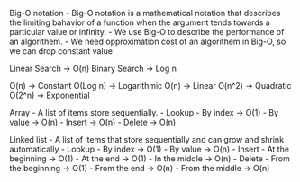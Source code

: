 Big-O notation
    - Big-O notation is a mathematical notation that describes the limiting bahavior of a function when the argument tends towards a particular value or infinity.
    - We use Big-O to describe the performance of an algorithem.
    - We need opproximation cost of an algorithem in Big-O, so we can drop constant value

Linear Search -> O(n)
Binary Search -> Log n

O(n)        -> Constant 
O(Log n)    -> Logarithmic
O(n)        -> Linear
O(n^2)      -> Quadratic
O(2^n)      -> Exponential

Array
    - A list of items store sequentially.
    - Lookup 
      - By index    -> O(1)
      - By value    -> O(n)
    - Insert        -> O(n)
    - Delete        -> O(n)

Linked list
    - A list of items that store sequentially and can grow and shrink automatically
    - Lookup 
      - By index            -> O(1)
      - By value            -> O(n)
    - Insert
      - At the beginning    -> O(1)
      - At the end          -> O(1)
      - In the middle       -> O(n)
    - Delete
      - From the beginning  -> O(1)
      - From the end        -> O(n)
      - From the middle     -> O(n)